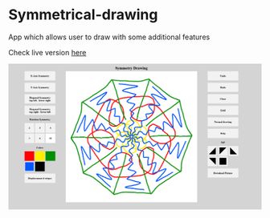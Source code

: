 # Symmetrical-drawing

App which allows user to draw with some additional features

Check live version [here](drawing.hbieszczad.pl)

![app screenshot](https://github.com/Brentlok/Symmetrical-drawing/blob/main/app%20screenshot.png)
